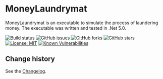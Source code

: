 MoneyLaundrymat
=============

MoneyLaundrymat is an executable to simulate the process of laundering money.
The executable was written and tested in .Net 5.0.

[![Build status](https://ci.appveyor.com/api/projects/status/qn0qec3gd84nd89k?svg=true)](https://ci.appveyor.com/project/SeppPenner/moneylaundrymat)
[![GitHub issues](https://img.shields.io/github/issues/SeppPenner/MoneyLaundrymat.svg)](https://github.com/SeppPenner/MoneyLaundrymat/issues)
[![GitHub forks](https://img.shields.io/github/forks/SeppPenner/MoneyLaundrymat.svg)](https://github.com/SeppPenner/MoneyLaundrymat/network)
[![GitHub stars](https://img.shields.io/github/stars/SeppPenner/MoneyLaundrymat.svg)](https://github.com/SeppPenner/MoneyLaundrymat/stargazers)
[![License: MIT](https://img.shields.io/badge/License-MIT-blue.svg)](https://raw.githubusercontent.com/SeppPenner/MoneyLaundrymat/master/License.txt)
[![Known Vulnerabilities](https://snyk.io/test/github/SeppPenner/MoneyLaundrymat/badge.svg)](https://snyk.io/test/github/SeppPenner/MoneyLaundrymat)

Change history
--------------

See the [Changelog](https://github.com/SeppPenner/MoneyLaundrymat/blob/master/Changelog.md).